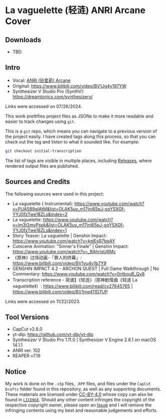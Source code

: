 # La vaguelette (轻涟) ANRI Arcane Cover

## Downloads

* TBD

## Intro

* Vocal: [ANRI (铃爱莉) Arcane](https://synthv.fandom.com/wiki/ANRI_Arcane)
* Original: https://www.bilibili.com/video/BV1Jg4y197YW
* Synthesizer V Studio Pro (SynthV): https://dreamtonics.com/synthesizerv/

Links were accessed on 07/26/2024.

This work prettifies project files as JSONs to make it more readable and easier to track changes using `git`.

This is a `git` repo, which means you can navigate to a previous version of the project easily.
I have created tags along this process, so that you can check out the tag and listen to what it sounded like.
For example:

```bash
git checkout initial-transcription
```

The list of tags are visible in multiple places, including
[Releases](https://github.com/iluminar-yi/la-vaguelette-synthv-cover/releases),
where rendered output files are published.

## Sources and Credits

The following sources were used in this project:

* La vaguelette (
  Instrumental): https://www.youtube.com/watch?v=PUA589qIAtM&list=OLAK5uy_m17jni65pJ-sqYSXGf-YYJ0fzTwe18ZLs&index=2
* La vaguelette: https://www.youtube.com/watch?v=lm3t3myPspk&list=OLAK5uy_m17jni65pJ-sqYSXGf-YYJ0fzTwe18ZLs&index=1
* Story Teaser: La vaguelette | Genshin Impact: https://www.youtube.com/watch?v=kglEsR7bqAY
* Cutscene Animation: "Sinner's Finale" | Genshin Impact: https://www.youtube.com/watch?v=_RAhrisU6Mc
* 《原神》过场动画-「罪人的终幕」: https://www.bilibili.com/video/BV1vu4y1b7Y9
* GENSHIN IMPACT 4.2 - ARCHON QUEST | Full Game Walkthrough | No Commentary: https://www.youtube.com/watch?v=0nIbouB_Qv8
* Transcription reference - 简谱】《轻涟》（原神剧情曲《轻涟 La
  vaguelette》）: https://www.bilibili.com/read/cv27645765 | https://www.bilibili.com/video/BV1me411D7UP

Links were accessed on 11/22/2023.

## Tool Versions

* CapCut v2.8.0
* yt-dlp: https://github.com/yt-dlp/yt-dlp
* Synthesizer V Studio Pro 1.11.0 | Synthesizer V Engine 2.8.1 on macOS 14.1.1
* ANRI ver. 102
* REAPER v7.19

## Notice

My work is done on the `.s5p` files, `.RPP` files, and files under the `CapCut Drafts` folder found in this repository,
as well as any supporting documents. These materials are licensed
under [CC-BY-4.0](https://creativecommons.org/licenses/by/4.0/)
whose copy can also be found in [`LICENSE`](/LICENSE). Should any other content infringes the copyright of the
respective copyright owner,
please open an [Issue](https://github.com/iluminar-yi/la-vaguelette-synthv-cover/issues) and I will remove the
infringing contents using my best and reasonable judgements and efforts.
